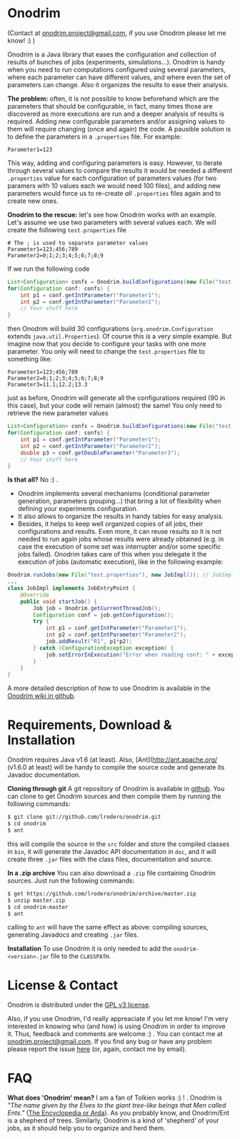 Onodrim
=======

(Contact at <onodrim.project@gmail.com>, if you use Onodrim please let me know! :) )

Onodrim is a Java library that eases the configuration and collection of results of bunches of jobs (experiments, simulations...). Onodrim is handy when you need to run computations configured using several parameters, where each parameter can have different values, and where even the set of parameters can change. Also it organizes the results to ease their analysis.

**The problem:** often, it is not possible to know beforehand which are the parameters that should be configurable, in fact, many times those are discovered as more executions are run and a deeper analysis of results is required. Adding new configurable parameters and/or assigning values to them will require changing (once and again) the code. A pausible solution is to define the parameters in a `.properties` file. For example:
```properties
Parameter1=123
```

This way, adding and configuring parameters is easy. However, to iterate through several values to compare the results it would be needed a different `.properties` value for each configuration of parameters values (for two paramers with 10 values each we would need 100 files), and adding new parameters would force us to re-create *all* `.properties` files again and to create new ones.

**Onodrim to the rescue:** let's see how Onodrim works with an example. Let's assume we use two parameters with several values each. We will create the following `test.properties` file
```properties
# The ; is used to separate parameter values
Parameter1=123;456;789
Parameter2=0;1;2;3;4;5;6;7;8;9
```

If we run the following code
```java
List<Configuration> confs = Onodrim.buildConfigurations(new File("test.properties"));
for(Configuration conf: confs) {
    int p1 = conf.getIntParameter("Parameter1");
    int p2 = conf.getIntParameter("Parameter2");
    // Your stuff here
}
```

then Onodrim will build 30 configurations (`org.onodrim.Configuration` extends `java.util.Properties`). Of course this is a very simple example. But imagine now that you decide to configure your tasks with one more parameter. You only will need to change the `test.properties` file to something like:
```properties
Parameter1=123;456;789
Parameter2=0;1;2;3;4;5;6;7;8;9
Parameter3=11.1;12.2;13.3
```

just as before, Onodrim will generate all the configurations required (90 in this case), but your code will remain (almost) the same! You only need to retrieve the new parameter values
```java
List<Configuration> confs = Onodrim.buildConfigurations(new File("test.properties"));
for(Configuration conf: confs) {
    int p1 = conf.getIntParameter("Parameter1");
    int p2 = conf.getIntParameter("Parameter2");
    double p3 = conf.getDoubleParameter("Parameter3");
    // Your stuff here
}
```

**Is that all?** No :) .
- Onodrim implements several mechanisms (conditional parameter generation, parameters grouping...) that bring a lot of flexibility when defining your experiments configuration.
- It also allows to organize the results in handy tables for easy analysis.
- Besides, it helps to keep well organized copies of all jobs, their configurations and results. Even more, it can reuse results so it is not needed to run again jobs whose results were already obtained (e.g. in case the execution of some set was interrupter and/or some specific jobs failed). Onodrim takes care of this when you delegate it the execution of jobs (automatic execution), like in the following example:

```java
Onodrim.runJobs(new File("test.properties"), new JobImpl()); // JobImpl is provided by the user
...
class JobImpl implements JobEntryPoint {
    @Override
    public void startJob() {
        Job job = Onodrim.getCurrentThreadJob();
        Configuration conf = job.getConfiguration();
        try {
            int p1 = conf.getIntParameter("Parameter1");
            int p2 = conf.getIntParameter("Parameter2");
            job.addResult("R1", p1*p2);
        } catch (ConfigurationException exception) {
            job.setErrorInExecution("Error when reading conf: " + exception.getMessage(), exception);
        }
    }
}
```

A more detailed description of how to use Onodrim is available in the [Onodrim wiki in github](https://github.com/lrodero/onodrim/wiki).

Requirements, Download & Installation
=====================================
Onodrim requires Java v1.6 (at least). Also, [Ant](http://ant.apache.org/ (v1.6.0 at least) will be handy to compile the source code and generate its Javadoc documentation.

**Cloning through git** A git repository of Onodrim is available in [github](https://github.com/lrodero/onodrim). You can clone to get Onodrim sources and then compile them by running the following commands:
```bash
$ git clone git://github.com/lrodero/onodrim.git
$ cd onodrim
$ ant
```

this will compile the source in the `src` folder and store the compiled classes in `bin`, it will generate the Javadoc API documentation in `doc`, and it will create three `.jar` files with the class files, documentation and source.

**In a .zip archive** You can also download a `.zip` file containing Onodrim sources. Just run the following commands:
```bash
$ get https://github.com/lrodero/onodrim/archive/master.zip
$ unzip master.zip
$ cd onodrim-master
$ ant
```

calling to `ant` will have the same effect as above: compiling sources, generating Javadocs and creating `.jar` files.

**Installation** To use Onodrim it is only needed to add the `onodrim-<version>.jar` file to the `CLASSPATH`.

License & Contact
=================
Onodrim is distributed under the [GPL v3 license](http://www.gnu.org/licenses/gpl.html).

Also, if you use Onodrim, I'd really appreaciate if you let me know! I'm very interested in knowing who (and how) is using Onodrim in order to improve it. Thus, feedback and comments are welcome :) . You can contact me at <onodrim.project@gmail.com>. If you find any bug or have any problem please report the issue [here](https://github.com/lrodero/onodrim/issues) (or, again, contact me by email). 

FAQ
===
**What does 'Onodrim' mean?** I am a fan of Tolkien works :) ! . Onodrim is _"The name given by the Elves to the giant tree-like beings that Men called Ents."_ ([The Encyclopedia or Arda](http://www.glyphweb.com/arda/o/onodrim.html)). As you probably know, and Onodrim/Ent is a shepherd of trees. Similarly, Onodrim is a kind of 'shepherd' of your jobs, as it should help you to organize and herd them. 
